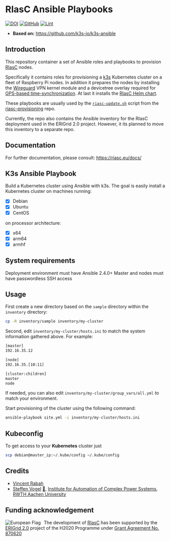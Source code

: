 # RIasC Ansible Playbooks

[![DOI](https://zenodo.org/badge/340038373.svg)](https://zenodo.org/badge/latestdoi/340038373)
[![GitHub](https://img.shields.io/github/license/ERIGrid2/riasc-ansible)](https://github.com/riasc-ansible/blob/master/LICENSE)
[![Lint](https://github.com/ERIGrid2/riasc-ansible/actions/workflows/lint.yml/badge.svg)](https://github.com/ERIGrid2/riasc-ansible/actions/workflows/lint.yml)

- **Based on:** <https://github.com/k3s-io/k3s-ansible>

## Introduction

This repository container a set of Ansible roles and playbooks to provision [RIasC](https://riasc.eu) nodes.

Specifically it contains roles for provisioning a [k3s](https://k3s.io) Kubernetes cluster on a fleet of Raspberry Pi nodes.
In addition it prepares the nodes by installing the [Wireguard](https://wireguard.com) VPN kernel module and a devicetree overlay required for [GPS-based time-synchronization](https://riasc.eu/docs/usage/time-sync).
At last it installs the [RIasC Helm chart](https://github.com/ERIGrid2/charts).

These playbooks are usually used by the [`riasc-update.sh`](https://github.com/ERIGrid2/riasc-provisioning/blob/master/common/riasc-update.sh) script from the [riasc-provisioning](https://github.com/ERIGrid2/riasc-provisioning) repo.

Currently, the repo also contains the Ansible inventory for the RIasC deployment used in the ERIGrid 2.0 project.
However, it its planned to move this inventory to a separate repo.

## Documentation

For further documentation, please consult: https://riasc.eu/docs/

## K3s Ansible Playbook

Build a Kubernetes cluster using Ansible with k3s. The goal is easily install a Kubernetes cluster on machines running:

- [X] Debian
- [X] Ubuntu
- [X] CentOS

on processor architecture:

- [X] x64
- [X] arm64
- [X] armhf

## System requirements

Deployment environment must have Ansible 2.4.0+
Master and nodes must have passwordless SSH access

## Usage

First create a new directory based on the `sample` directory within the `inventory` directory:

```bash
cp -R inventory/sample inventory/my-cluster
```

Second, edit `inventory/my-cluster/hosts.ini` to match the system information gathered above. For example:

```bash
[master]
192.16.35.12

[node]
192.16.35.[10:11]

[cluster:children]
master
node
```

If needed, you can also edit `inventory/my-cluster/group_vars/all.yml` to match your environment.

Start provisioning of the cluster using the following command:

```bash
ansible-playbook site.yml -i inventory/my-cluster/hosts.ini
```

## Kubeconfig

To get access to your **Kubernetes** cluster just

```bash
scp debian@master_ip:~/.kube/config ~/.kube/config
```

## Credits

- [Vincent Rabah](https://github.com/itwars)
- [Steffen Vogel](https://github.com/stv0g) [📧](mailto:post@steffenvogel.de), [Institute for Automation of Complex Power Systems](https://www.acs.eonerc.rwth-aachen.de), [RWTH Aachen University](https://www.rwth-aachen.de)

## Funding acknowledgement

<img alt="European Flag" src="https://erigrid2.eu/wp-content/uploads/2020/03/europa_flag_low.jpg" align="left" style="margin-right: 10px"/> The development of [RIasC](https://riasc.eu) has been supported by the [ERIGrid 2.0](https://erigrid2.eu) project of the H2020 Programme under [Grant Agreement No. 870620](https://cordis.europa.eu/project/id/870620)
